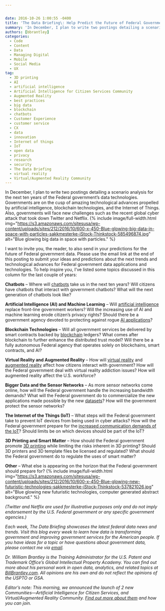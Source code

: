 ```yaml
---


date: 2016-10-26 1:00:55 -0400
title: 'The Data Briefing\: Help Predict the Future of Federal Government Data'
summary: 'In December, I plan to write two postings detailing a scenario analysis for the next ten years of the Federal government’s data technologies. Governments are on the cusp of amazing technological advances propelled by artificial intelligence, blockchain technologies, and the Internet of Things. Also, governments will face new challenges such as the recent global cyber'
authors: [bbrantley]
categories:
  - Code
  - Content
  - Data
  - Managing Digital
  - Mobile
  - Social Media
  - UX
tag:
  - 3D printing
  - AI
  - artificial intelligence
  - Artificial Intelligence for Citizen Services Community
  - Augmented Reality
  - best practices
  - big data
  - blockchain
  - chatbots
  - Customer Experience
  - customer service
  - CX
  - data
  - innovation
  - Internet of things
  - IoT
  - open data
  - privacy
  - research
  - security
  - The Data Briefing
  - virtual reality
  - Virtual/Augmented Reality Community
---
```


In December, I plan to write two postings detailing a scenario analysis for the next ten years of the Federal government’s  data technologies. Governments are on the cusp of amazing technological advances propelled by artificial intelligence, blockchain technologies, and the Internet of Things. Also, governments will face new challenges such as the recent global cyber attack that took down Twitter and Netflix. 
{% include image/full-width.html img="https://s3.amazonaws.com/sitesusa/wp-content/uploads/sites/212/2016/10/600-x-450-Blue-glowing-big-data-in-space-with-particles-sakkmesterke-iStock-Thinkstock-585496874.jpg" alt="Blue glowing big data in space with particles." %} 

I want to invite you, the reader, to also send in your predictions for the future of Federal government data. Please use the email link at the end of this posting to submit your ideas and predictions about the next trends and technological advances for Federal government data applications and technologies. To help inspire you, I’ve listed some topics discussed in this column for the last couple of years:

**Chatbots** – Where will [chatbots](https://www.WHATEVER/2016/04/20/the-data-briefing-chatbots-and-the-rise-of-conversational-commerce-and-citizen-experience/) take us in the next ten years? Will citizens have chatbots that interact with government chatbots? What will the next generation of chatbots look like?

**Artificial Intelligence (AI) and Machine Learning** – Will [artificial intelligence](https://www.WHATEVER/2016/10/19/the-data-briefing-using-artificial-intelligence-to-augment-the-work-of-frontline-government-employees/) replace front-line government workers? Will the increasing use of AI and machine learning erode citizen’s  privacy rights? Should there be a government agency devoted to protecting against rogue [AI applications](https://www.WHATEVER/2016/09/01/emma-friendly-presence-and-innovative-uscis-resource-available-247/)?

**Blockchain Technologies** – Will all government services be delivered by smart contracts backed by [blockchain](https://www.WHATEVER/2016/07/06/the-data-briefing-i-for-one-welcome-our-new-chatbot-blockchain-digital-autonomous-organizations/) ledgers? What comes after blockchain to further enhance the distributed trust model? Will there be a fully autonomous Federal agency that operates solely on blockchains, smart contracts, and AI?

**Virtual Reality and Augmented Reality** – How will [virtual reality](https://www.WHATEVER/2016/09/13/webinar-recap-a-look-at-googles-media-tool-and-platform-offerings/) and [augmented reality](https://www.WHATEVER/2016/07/12/catch-the-mall-with-pokemon-and-public-services/) affect how citizens interact with government? How will the Federal government deal with virtual reality addiction issues? How will augmented reality affect the U.S. workforce?

**Bigger Data and the Sensor Networks** – As more sensor networks come online, how will the Federal government handle the increasing bandwidth demands? What will the Federal government do to commercialize the new applications made possible by the new [datasets](https://www.WHATEVER/2016/04/06/the-data-briefing-building-an-open-government-data-ecosystem-in-the-federal-government/)? How will the government protect the sensor networks?

**The Internet of the Things (IoT)** – What steps will the Federal government take to prevent IoT devices from being used in cyber attacks? How will the Federal government prepare for the [increased communication demands of the IoT](https://www.WHATEVER/2016/07/05/trends-on-tuesday-iot-connected-devices-expected-to-surpass-mobile-phones-by-2018/)? Should limits be on which devices should be part of the IoT?

**3D Printing and Smart Matter** – How should the Federal government promote [3D printing](https://www.WHATEVER/2015/01/29/nasa-reaches-new-frontiers-in-3d-printing/) while limiting the risks inherent in 3D printing? Should 3D printers and 3D template files be licensed and regulated? What should the Federal government do to regulate the uses of smart matter?

**Other** – What else is appearing on the horizon that the Federal government should prepare for? 
{% include image/full-width.html img="https://s3.amazonaws.com/sitesusa/wp-content/uploads/sites/212/2016/10/600-x-450-Blue-glowing-new-futuristic-technologies-sakkmesterke-iStock-Thinkstock-537821026.jpg" alt="Blue glowing new futuristic technologies, computer generated abstract background." %} 

_(Twitter and Netflix are used for illustrative purposes only and do not imply endorsement by the U.S. Federal government or any specific government agencies.)_

_Each week, The Data Briefing showcases the latest federal data news and trends. Visit this blog every week to learn how data is transforming government and improving government services for the American people. If you have ideas for a topic or have questions about government data, please contact me via [email](mailto:bill@billbrantley.com)._

_Dr. William Brantley is the Training Administrator for the U.S. Patent and Trademark Office’s  Global Intellectual Property Academy. You can find out more about his personal work in open data, analytics, and related topics at [BillBrantley.com](http://billbrantley.com). All opinions are his own and do not reflect the opinions of the USPTO or GSA._

_Editor&#8217;s note: This morning, we announced the launch of 2 new Communities—Artificial Intelligence for Citizen Services, and Virtual/Augmented Reality Community. [Find out more about them](https://www.WHATEVER/2016/10/26/gsa-launches-new-ai-virtual-reality-and-authentication-programs/) and how you can join._